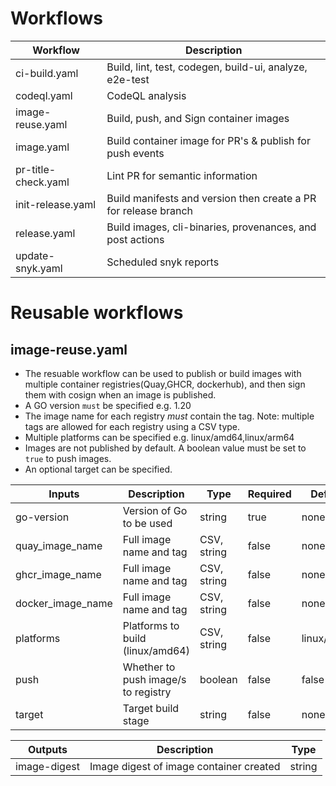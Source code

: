 # Workflows

| Workflow           | Description                                                    |
|--------------------|----------------------------------------------------------------|
| ci-build.yaml      | Build, lint, test, codegen, build-ui, analyze, e2e-test        |
| codeql.yaml        | CodeQL analysis                                                |
| image-reuse.yaml   | Build, push, and Sign container images                         |
| image.yaml         | Build container image for PR's & publish for push events       |
| pr-title-check.yaml| Lint PR for semantic information                               |
| init-release.yaml  | Build manifests and version then create a PR for release branch|
| release.yaml       | Build images, cli-binaries, provenances, and post actions      |
| update-snyk.yaml   | Scheduled snyk reports                                         |

# Reusable workflows

## image-reuse.yaml

- The resuable workflow can be used to publish or build images with multiple container registries(Quay,GHCR, dockerhub), and then sign them with cosign when an image is published.
- A GO version `must` be specified e.g. 1.20
- The image name for each registry *must* contain the tag. Note: multiple tags are allowed for each registry using a CSV type.
- Multiple platforms can be specified e.g. linux/amd64,linux/arm64
- Images are not published by default. A boolean value must be set to `true` to push images.
- An optional target can be specified.

| Inputs            | Description                         | Type        | Required | Defaults        |
|-------------------|-------------------------------------|-------------|----------|-----------------|
| go-version        | Version of Go to be used            | string      | true     | none            |
| quay_image_name   | Full image name and tag             | CSV, string | false    | none            |
| ghcr_image_name   | Full image name and tag             | CSV, string | false    | none            |
| docker_image_name | Full image name and tag             | CSV, string | false    | none            |
| platforms         | Platforms to build (linux/amd64)    | CSV, string | false    | linux/amd64     |
| push              | Whether to push image/s to registry | boolean     | false    | false           |
| target            | Target build stage                  | string      | false    | none            |

| Outputs     | Description                              | Type  |
|-------------|------------------------------------------|-------|
|image-digest | Image digest of image container created  | string|

